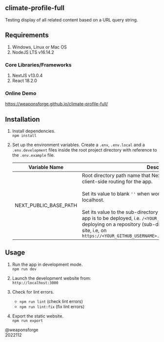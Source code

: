 ## climate-profile-full

Testing display of all related content based on a URL query string.

## Requirements

1. Windows, Linux or Mac OS
2. NodeJS LTS v16.14.2

### Core Libraries/Frameworks

1. NextJS v13.0.4
2. React 18.2.0

### Online Demo

https://weaponsforge.github.io/climate-profile-full/

## Installation

1. Install dependencies.<br>
`npm install`

2. Set up the environment variables. Create a `.env`, `.env.local` and a `.env.development` files inside the root project directory with reference to the `.env.example` file.<br>

   | Variable Name         | Description                                                                                                                                                                                                                                                                                                                                                                                                                                                                 |
   | --------------------- | --------------------------------------------------------------------------------------------------------------------------------------------------------------------------------------------------------------------------------------------------------------------------------------------------------------------------------------------------------------------------------------------------------------------------------------------------------------------------- |
   | NEXT_PUBLIC_BASE_PATH | Root directory path name that NextJS uses for assets, media and client-side routing for the app.<br><br>Set its value to blank `''` when working on development mode in localhost.<br><br>Set its value to the sub-directory name where the exported NextJS app is to be deployed, i.e. `/<YOUR_REPOSITORY_NAME>` when<br> deploying on a repository (sub-directory) of a root GitHub Pages site, i.e, on `https://<YOUR_GITHUB_USERNAME>.github.io/<YOUR_REPOSITORY_NAME>` |

## Usage

1. Run the app in development mode.<br>
`npm run dev`

2. Launch the development website from:<br>
`http://localhost:3000`

3. Check for lint errors.
   - `npm run lint` (check lint errors)
   - `npm run lint:fix` (fix lint errors)

4. Export the static website.<br>
`npm run export`

@weaponsforge<br>
2022112
